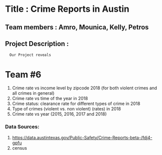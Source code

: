 # Title : Crime Reports in Austin
                                        
## Team members : Amro, Mounica, Kelly, Petros

## Project Description : 
  
      Our Project reveals 

# Team #6

1. Crime rate vs income level by zipcode 2018 (for both violent crimes and all crimes in general)
2. Crime rate vs time of the year in 2018
3. Crime status: clearance rate for different types of crime in 2018
4. Type of crimes (violent vs. non violent) (rates) in 2018
5. Crime rate vs year (2015, 2016, 2017 and 2018)



### Data Sources: 
1. https://data.austintexas.gov/Public-Safety/Crime-Reports-beta-/fdj4-gpfu
2. census
